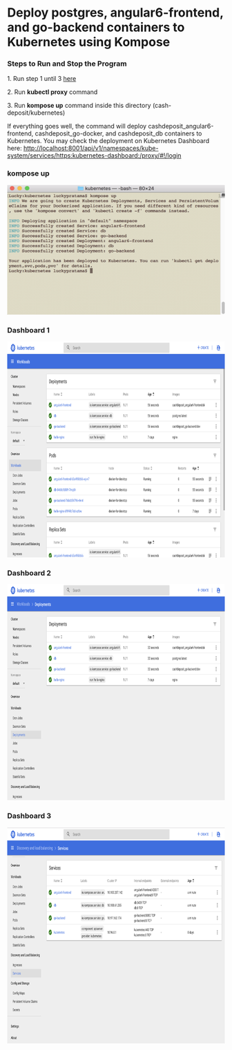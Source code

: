 <h1>Deploy postgres, angular6-frontend, and go-backend containers to Kubernetes using Kompose</h1>

<h3>Steps to Run and Stop the Program</h3>
<p>1. Run step 1 until 3 <a href="../README.md">here</a></p>
<p>2. Run <strong>kubectl proxy</strong> command</p>
<p>3. Run <strong>kompose up</strong> command inside this directory (cash-deposit/kubernetes)</p>
<p>If everything goes well, the command will deploy cashdeposit_angular6-frontend, cashdeposit_go-docker, and cashdeposit_db containers to Kubernetes. You may check the deployment on Kubernetes Dashboard here: 
<a href="http://localhost:8001/api/v1/namespaces/kube-system/services/https:kubernetes-dashboard:/proxy/#!/login">
http://localhost:8001/api/v1/namespaces/kube-system/services/https:kubernetes-dashboard:/proxy/#!/login</a></p> 
<h3>kompose up</h3>
<div>
<img src="./assets/kompose-up.png" height="300pt" width="600pt"/>
</div>
<h3>Dashboard 1</h3>
<div>
<img src="./assets/Dashboard1.png" height="500pt" width="1800pt"/>
</div>
<h3>Dashboard 2</h3>
<div>
<img src="./assets/Dashboard2.png" height="500pt" width="1800pt"/>
</div>
<h3>Dashboard 3</h3>
<div>
<img src="./assets/Dashboard3.png" height="500pt" width="1800pt"/>
</div>
